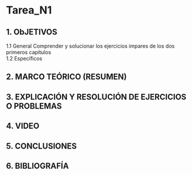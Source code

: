 # Tarea_N1
## 1. ObJETIVOS
  1.1 General
Comprender y solucionar los ejercicios impares de los dos primeros capítulos  
  1.2 Específicos
## 2. MARCO TEÓRICO (RESUMEN)
## 3. EXPLICACIÓN Y RESOLUCIÓN DE EJERCICIOS O PROBLEMAS
## 4. VIDEO
## 5. CONCLUSIONES
## 6. BIBLIOGRAFÍA
